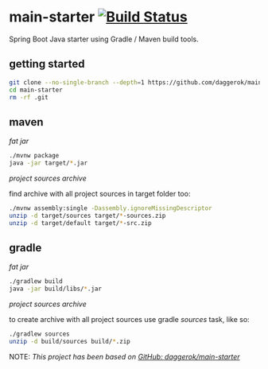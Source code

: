 # main-starter [![Build Status](https://travis-ci.org/daggerok/main-starter.svg?branch=spring-boot-all)](https://travis-ci.org/daggerok/main-starter)
Spring Boot Java starter using Gradle / Maven build tools.

## getting started

```bash
git clone --no-single-branch --depth=1 https://github.com/daggerok/main-starter.git -b spring-boot-all
cd main-starter
rm -rf .git
```

## maven

_fat jar_

```bash
./mvnw package
java -jar target/*.jar
```

_project sources archive_

find archive with all project sources in target folder too:

```bash
./mvnw assembly:single -Dassembly.ignoreMissingDescriptor
unzip -d target/sources target/*-sources.zip
unzip -d target/default target/*-src.zip
```

## gradle

_fat jar_

```bash
./gradlew build
java -jar build/libs/*.jar
```

_project sources archive_

to create archive with all project sources use gradle _sources_ task, like so:

```bash
./gradlew sources
unzip -d build/sources build/*.zip
```

NOTE: _This project has been based on [GitHub: daggerok/main-starter](https://github.com/daggerok/main-starter)_

<!--
_update versions_

```bash
./mvnw versions:display-property-updates
./gradlew dependencyUpdates -Drevision=release
```
-->
